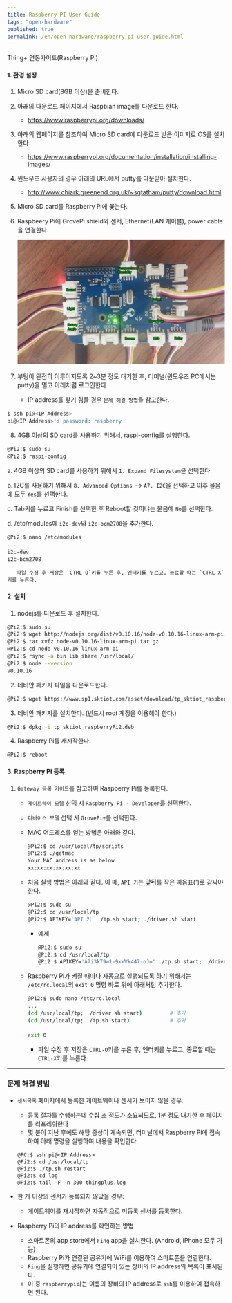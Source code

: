 ```yaml
---
title: Raspberry PI User Guide
tags: "open-hardware"
published: true
permalink: /en/open-hardware/raspberry-pi-user-guide.html
---
```


Thing+ 연동가이드(Raspberry Pi)

#### 1. 환경 설정


1) Micro SD card(8GB 이상)을 준비한다.

2) 아래의 다운로드 페이지에서 Raspbian image를 다운로드 한다.

   - https://www.raspberrypi.org/downloads/

3) 아래의 웹페이지를 참조하여 Micro SD card에 다운로드 받은 이미지로 OS를 설치한다.

   - https://www.raspberrypi.org/documentation/installation/installing-images/

4) 윈도우즈 사용자의 경우 아래의 URL에서 putty를 다운받아 설치한다.

   - http://www.chiark.greenend.org.uk/~sgtatham/putty/download.html

5) Micro SD card를 Raspberry Pi에 꽂는다.

6) Raspbeery Pi에 GrovePi shield와 센서, Ethernet(LAN 케이블), power cable을 연결한다.

   ![Raspberry Pi + Grove Pi](/assets/rasp_grovePi.jpg)

7) 부팅이 완전히 이루어지도록 2~3분 정도 대기한 후, 터미널(윈도우즈 PC에서는 putty)을 열고 아래처럼 로그인한다

   - IP address를 찾기 힘들 경우 `문제 해결 방법`을 참고한다.

```bash
$ ssh pi@<IP Address>
pi@<IP Address>'s password: raspberry
```

8) 4GB 이상의 SD card를 사용하기 위해서, raspi-config를 실행한다.

```bash
@Pi2:$ sudo su
@Pi2:$ raspi-config
```

   a. 4GB 이상의 SD card를 사용하기 위해서 `1. Expand Filesystem`을 선택한다.

   b. I2C를 사용하기 위해서 `8. Advanced Options` --> `A7. I2C`을 선택하고 이후 물음에 모두 `Yes`를 선택한다.

   c. Tab키를 누르고 Finish를 선택한 후 Reboot할 것이냐는 물음에 `No`를 선택한다.

   d. /etc/modules에 `i2c-dev`와 `i2c-bcm2708`을 추가한다.

   ```bash
   @Pi2:$ nano /etc/modules
   ...
   i2c-dev
   i2c-bcm2708
   ```

     - 파일 수정 후 저장은 `CTRL-O`키를 누른 후, 엔터키를 누르고, 종료할 때는 `CTRL-X`키를 누른다.

#### 2. 설치

1) nodejs를 다운로드 후 설치한다.

```bash
@Pi2:$ sudo su
@Pi2:$ wget http://nodejs.org/dist/v0.10.16/node-v0.10.16-linux-arm-pi.tar.gz
@Pi2:$ tar xvfz node-v0.10.16-linux-arm-pi.tar.gz
@Pi2:$ cd node-v0.10.16-linux-arm-pi
@Pi2:$ rsync -a bin lib share /usr/local/
@Pi2:$ node --version
v0.10.16
```

2) 데비안 패키지 파일을 다운로드한다.

```bash
@Pi2:$ wget https://www.sp1.sktiot.com/asset/download/tp_sktiot_raspberryPi2.deb
```

3) 데비안 패키지를 설치한다. (반드시 root 계정을 이용해야 한다.)

```bash
@Pi2:$ dpkg -i tp_sktiot_raspberryPi2.deb
```

4) Raspberry Pi를 재시작한다.

```bash
@Pi2:$ reboot
```

#### 3. Raspberry Pi 등록

1) `Gateway 등록 가이드`를 참고하여 Raspberry Pi를 등록한다.

   - `게이트웨이 모델` 선택 시 `Raspberry Pi - Developer`를 선택한다.

   - `디바이스 모델` 선택 시 `GrovePi+`를 선택한다.

   - MAC 어드레스를 얻는 방법은 아래와 같다.

     ```bash
     @Pi2:$ cd /usr/local/tp/scripts
     @Pi2:$ ./getmac
     Your MAC address is as below
     xx:xx:xx:xx:xx:xx
     ```

   - 처음 실행 방법은 아래와 같다. 이 때, `API 키`는 앞뒤를 작은 따옴표(')로 감싸야 한다.

     ```bash
     @Pi2:$ sudo su
     @Pi2:$ cd /usr/local/tp
     @Pi2:$ APIKEY='API 키' ./tp.sh start; ./driver.sh start
     ```

     - 예제

       ```bash
       @Pi2:$ sudo su
       @Pi2:$ cd /usr/local/tp
       @Pi2:$ APIKEY='A7i3kT9w1-9xWVk447-oJ=' ./tp.sh start; ./driver.sh start
       ```

   - Raspberry Pi가 켜질 때마다 자동으로 실행되도록 하기 위해서는 `/etc/rc.local`의 `exit 0` 명령 바로 위에 아래처럼 추가한다.

     ```bash
     @Pi2:$ sudo nano /etc/rc.local
     ...
     (cd /usr/local/tp; ./driver.sh start)         # 추가
     (cd /usr/local/tp; ./tp.sh start)             # 추가
     
     exit 0
     ```

     - 파일 수정 후 저장은 `CTRL-O`키를 누른 후, 엔터키를 누르고, 종료할 때는 `CTRL-X`키를 누른다.


--------------------

### 문제 해결 방법

* `센서목록` 페이지에서 등록한 게이트웨이나 센서가 보이지 않을 경우:

  - 등록 절차를 수행하는데 수십 초 정도가 소요되므로, 1분 정도 대기한 후 페이지를 리프레쉬한다
  - 몇 분이 지난 후에도 해당 증상이 계속되면, 터미널에서 Raspberry Pi에 접속하여 아래 명령을 실행하여 내용을 확인한다.

  ```
  @PC:$ ssh pi@<IP Address>
  @Pi2:$ cd /usr/local/tp
  @Pi2:$ ./tp.sh restart
  @Pi2:$ cd log
  @Pi2:$ tail -F -n 300 thingplus.log
  ```

* 한 개 이상의 센서가 등록되지 않았을 경우:

  - 게이트웨이를 재시작하면 자동적으로 미등록 센서를 등록한다.

* Raspberry Pi의 IP address를 확인하는 방법

  - 스마트폰의 app store에서 `Fing` app을 설치한다. (Android, iPhone 모두 가능)
  - Raspberry Pi가 연결된 공유기에 WiFi를 이용하여 스마트폰을 연결한다.
  - `Fing`을 실행하면 공유기에 연결되어 있는 장비의 IP address의 목록이 표시된다.
  - 이 중 `raspberrypi`라는 이름의 장비의 IP address로 `ssh`를 이용하여 접속하면 된다.

